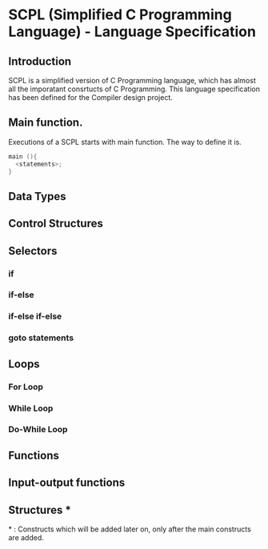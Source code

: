 # SCPL (Simplified C Programming Language) - Language Specification

## Introduction
SCPL is a simplified version of C Programming language, which has almost all the imporatant consrtucts of C Programming. This language specification has been defined for the Compiler design project.

## Main function.
Executions of a SCPL starts with main function. The way to define it is.

```C
main (){
  <statements>;
}

```

## Data Types

## Control Structures
## Selectors
### if

### if-else

### if-else if-else

### goto statements

## Loops
### For Loop

### While Loop

### Do-While Loop

## Functions

## Input-output functions

## Structures *


\* : Constructs which will be added later on, only after the main constructs are added.


